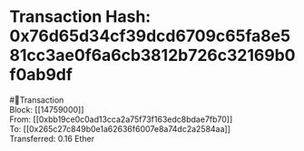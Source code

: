 
Transaction Hash: 0x76d65d34cf39dcd6709c65fa8e581cc3ae0f6a6cb3812b726c32169b0f0ab9df
====================================================================================
  
#💸Transaction  
Block: [[14759000]]  
From: [[0xbb19ce0c0ad13cca2a75f73f163edc8bdae7fb70]]  
To: [[0x265c27c849b0e1a62636f6007e8a74dc2a2584aa]]  
Transferred: 0.16 Ether